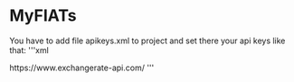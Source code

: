 # MyFIATs

You have to add file apikeys.xml to project and set there your api keys like that:
'''xml
<?xml version="1.0" encoding="utf-8"?>
<resources>
    <string name="currencyApiKey">https://www.exchangerate-api.com/</string>
</resource>
'''
